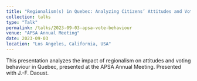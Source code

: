 ```yaml
---
title: "Regionalism(s) in Quebec: Analyzing Citizens’ Attitudes and Voting Behaviour"
collection: talks
type: "Talk"
permalink: /talks/2023-09-03-apsa-vote-behaviour
venue: "APSA Annual Meeting"
date: 2023-09-03
location: "Los Angeles, California, USA"
---
```


This presentation analyzes the impact of regionalism on attitudes and voting behaviour in Quebec, presented at the APSA Annual Meeting. Presented with J.-F. Daoust.
